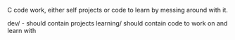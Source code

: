 C code work, either self projects or code to learn by messing around with it.

dev/ - should contain projects
learning/ should contain code to work on and learn with
